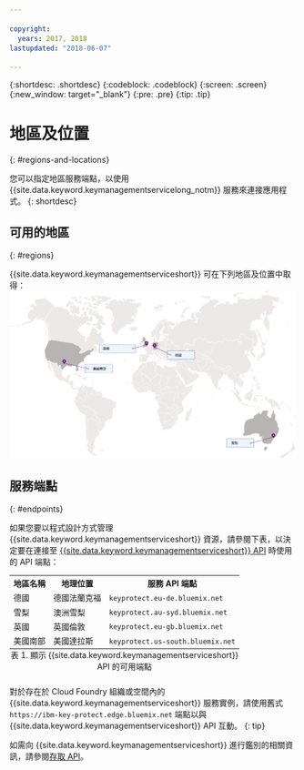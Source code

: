 ```yaml
---

copyright:
  years: 2017, 2018
lastupdated: "2018-06-07"

---
```


{:shortdesc: .shortdesc}
{:codeblock: .codeblock}
{:screen: .screen}
{:new_window: target="_blank"}
{:pre: .pre}
{:tip: .tip}

# 地區及位置
{: #regions-and-locations}

您可以指定地區服務端點，以使用 {{site.data.keyword.keymanagementservicelong_notm}} 服務來連接應用程式。
{: shortdesc}

## 可用的地區
{: #regions}

{{site.data.keyword.keymanagementserviceshort}} 可在下列地區及位置中取得：
![影像顯示可取得 Key Protect 服務的地區。](images/world-map_min.svg)

## 服務端點
{: #endpoints}

如果您要以程式設計方式管理 {{site.data.keyword.keymanagementserviceshort}} 資源，請參閱下表，以決定要在連接至 [{{site.data.keyword.keymanagementserviceshort}} API](https://console.bluemix.net/apidocs/639) 時使用的 API 端點： 

<table>
    <tr>
        <th>地區名稱</th>
        <th>地理位置</th>
        <th>服務 API 端點</th>
    </tr>
    <tr>
        <td>德國</td>
        <td>德國法蘭克福</td>
        <td>
            <code>keyprotect.eu-de.bluemix.net</code>
        </td>
    </tr>
    <tr>
        <td>雪梨</td>
        <td>澳洲雪梨</td>
        <td>
            <code>keyprotect.au-syd.bluemix.net</code>
        </td>
    </tr>
    <tr>
        <td>英國</td>
        <td>英國倫敦</td>
        <td>
            <code>keyprotect.eu-gb.bluemix.net</code>
        </td>
    </tr>
    <tr>
        <td>美國南部</td>
        <td>美國達拉斯</td>
        <td>
            <code>keyprotect.us-south.bluemix.net</code>
        </td>
    </tr>
    <caption style="caption-side:bottom;">表 1. 顯示 {{site.data.keyword.keymanagementserviceshort}} API 的可用端點</caption>
</table>

對於存在於 Cloud Foundry 組織或空間內的 {{site.data.keyword.keymanagementserviceshort}} 服務實例，請使用舊式 `https://ibm-key-protect.edge.bluemix.net` 端點以與 {{site.data.keyword.keymanagementserviceshort}} API 互動。
{: tip}

如需向 {{site.data.keyword.keymanagementserviceshort}} 進行鑑別的相關資訊，請參閱[存取 API](/docs/services/keymgmt/keyprotect_authentication.html)。
